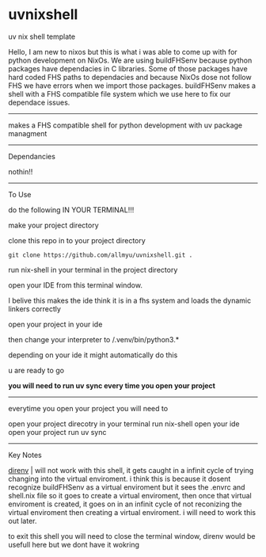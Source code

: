 # uvnixshell

uv nix shell template

Hello, I am new to nixos but this is what i was able to come up with for python development on NixOs. We are using buildFHSenv because python packages have dependacies in C libraries. Some of those packages have hard coded FHS paths to dependacies and because NixOs dose not follow FHS we have errors when we import those packages. buildFHSenv makes a shell with a FHS compatible file system which we use here to fix our dependace issues.
______________________________________________________________________________
makes a FHS compatible shell for python development with uv package managment
______________________________________________________________________________
Dependancies

  nothin!!

_______________________________________________________________________________
To Use

do the following IN YOUR TERMINAL!!!

make your project directory

clone this repo in to your project directory 

    git clone https://github.com/allmyu/uvnixshell.git .
    
run nix-shell in your terminal in the project directory

open your IDE from this terminal window. 

  I belive this makes the ide think it is in a fhs system and loads the dynamic linkers correctly

open your project in your ide

then change your interpreter to /.venv/bin/python3.*
    
  depending on your ide it might automatically do this
    
 u are ready to go

**you will need to run uv sync every time you open your project**
_________________________________________________
everytime you open your project you will need to 
  
  open your project direcotry in your terminal
  run nix-shell
  open your ide
  open your project
  run uv sync

__________________________________________________
Key Notes

[direnv](https://direnv.net/) | will not work with this shell, it gets caught in a infinit cycle of trying changing into the virtual enviroment.
  i think this is because it dosent recognize buildFHSenv as a virtual enviroment but it sees the .envrc and shell.nix file so it goes to create a virtual enviroment, then once that virtual enviroment is created, it goes on in an infinit cycle of not reconizing the virtual enviroment then creating a virtual enviroment.
  i will need to work this out later.

  to exit this shell you will need to close the terminal window, direnv would be usefull here but we dont have it wokring
  
